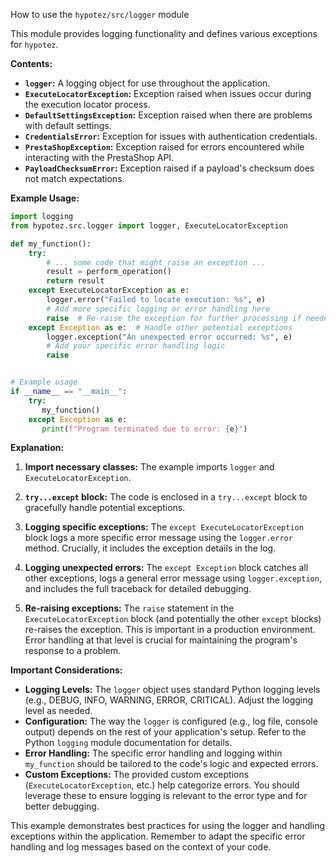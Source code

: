 How to use the `hypotez/src/logger` module

This module provides logging functionality and defines various exceptions for `hypotez`.

**Contents:**

* **`logger`:** A logging object for use throughout the application.
* **`ExecuteLocatorException`:** Exception raised when issues occur during the execution locator process.
* **`DefaultSettingsException`:** Exception raised when there are problems with default settings.
* **`CredentialsError`:** Exception for issues with authentication credentials.
* **`PrestaShopException`:** Exception raised for errors encountered while interacting with the PrestaShop API.
* **`PayloadChecksumError`:** Exception raised if a payload's checksum does not match expectations.


**Example Usage:**

```python
import logging
from hypotez.src.logger import logger, ExecuteLocatorException

def my_function():
    try:
        # ... some code that might raise an exception ...
        result = perform_operation() 
        return result
    except ExecuteLocatorException as e:
        logger.error("Failed to locate execution: %s", e)
        # Add more specific logging or error handling here
        raise  # Re-raise the exception for further processing if needed
    except Exception as e:  # Handle other potential exceptions
        logger.exception("An unexpected error occurred: %s", e)
        # Add your specific error handling logic
        raise


# Example usage
if __name__ == "__main__":
    try:
       my_function()
    except Exception as e:
       print(f"Program terminated due to error: {e}")

```

**Explanation:**

1. **Import necessary classes:** The example imports `logger` and `ExecuteLocatorException`.

2. **`try...except` block:** The code is enclosed in a `try...except` block to gracefully handle potential exceptions.

3. **Logging specific exceptions:** The `except ExecuteLocatorException` block logs a more specific error message using the `logger.error` method.   Crucially, it includes the exception details in the log.

4. **Logging unexpected errors:** The `except Exception` block catches all other exceptions, logs a general error message using `logger.exception`, and includes the full traceback for detailed debugging.

5. **Re-raising exceptions:**  The `raise` statement in the `ExecuteLocatorException` block (and potentially the other `except` blocks) re-raises the exception. This is important in a production environment.  Error handling at that level is crucial for maintaining the program's response to a problem.

**Important Considerations:**

* **Logging Levels:** The `logger` object uses standard Python logging levels (e.g., DEBUG, INFO, WARNING, ERROR, CRITICAL). Adjust the logging level as needed.
* **Configuration:** The way the `logger` is configured (e.g., log file, console output) depends on the rest of your application's setup.  Refer to the Python `logging` module documentation for details.
* **Error Handling:**  The specific error handling and logging within `my_function` should be tailored to the code's logic and expected errors.
* **Custom Exceptions:** The provided custom exceptions (`ExecuteLocatorException`, etc.) help categorize errors.  You should leverage these to ensure logging is relevant to the error type and for better debugging.

This example demonstrates best practices for using the logger and handling exceptions within the application. Remember to adapt the specific error handling and log messages based on the context of your code.
